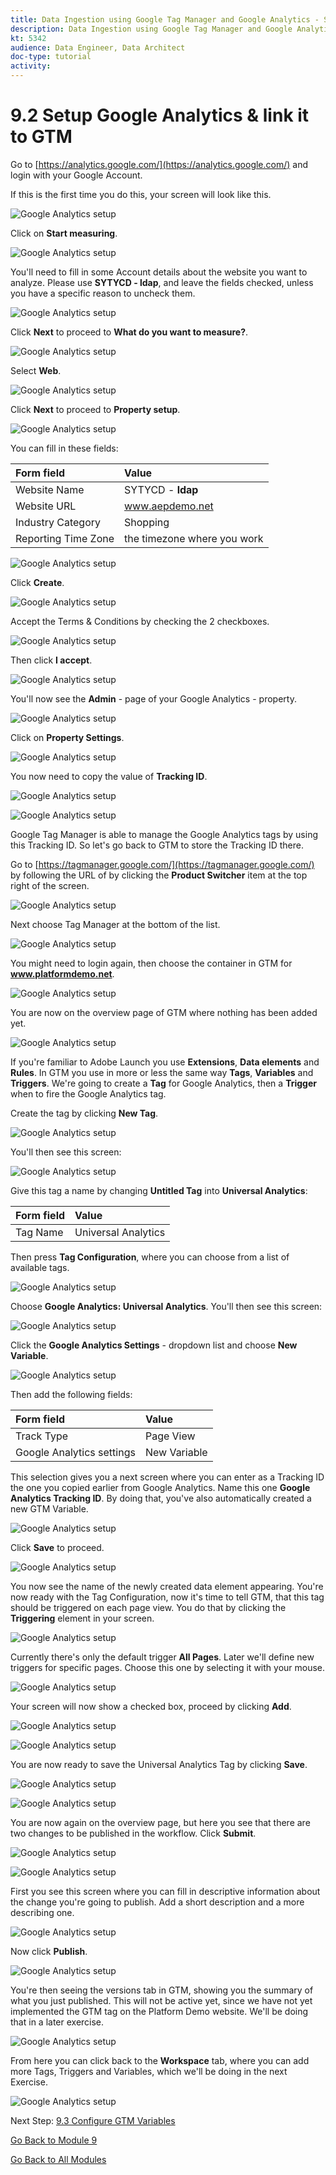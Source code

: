 ```yaml
---
title: Data Ingestion using Google Tag Manager and Google Analytics - Setup Google Analytics & link it to GTM
description: Data Ingestion using Google Tag Manager and Google Analytics - Setup Google Analytics & link it to GTM
kt: 5342
audience: Data Engineer, Data Architect
doc-type: tutorial
activity: 
---
```


# 9.2 Setup Google Analytics & link it to GTM

Go to [https://analytics.google.com/](https://analytics.google.com/) and login with your Google Account.

If this is the first time you do this, your screen will look like this.

![Google Analytics setup](./images/ga1-blank.png)

Click on **Start measuring**.

![Google Analytics setup](./images/ga1-blank-start.png)

You'll need to fill in some Account details about the website you want to analyze. Please use **SYTYCD - ldap**, and leave the fields checked, unless you have a specific reason to uncheck them.

![Google Analytics setup](./images/ga2-accountdetails.png)

Click **Next** to proceed to **What do you want to measure?**.

![Google Analytics setup](./images/ga3-next.png)

Select **Web**.

![Google Analytics setup](./images/ga3-whattomeasure.png)

Click **Next** to proceed to **Property setup**.

![Google Analytics setup](./images/ga3-next.png)

You can fill in these fields:

| Form field                | Value               |
|:-------------------------------------------| :------------------ |
|Website Name|SYTYCD - **ldap**|
|Website URL|www.aepdemo.net|
|Industry Category|Shopping|
|Reporting Time Zone|the timezone where you work|

![Google Analytics setup](./images/ga4-property.png)

Click **Create**.

![Google Analytics setup](./images/ga4-create.png)

Accept the Terms & Conditions by checking the 2 checkboxes.

![Google Analytics setup](./images/ga4-create-accepttc.png)

Then click **I accept**.

![Google Analytics setup](./images/ga4-create-accepttci.png)

You'll now see the **Admin** - page of your Google Analytics - property.

![Google Analytics setup](./images/ga5-homescreen.png)

Click on **Property Settings**.

![Google Analytics setup](./images/ga8-property.png)

You now need to copy the value of **Tracking ID**.

![Google Analytics setup](./images/ga9-trackingidd.png)

![Google Analytics setup](./images/ga9-trackingid.png)

Google Tag Manager is able to manage the Google Analytics tags by using this Tracking ID.
So let's go back to GTM to store the Tracking ID there.

Go to [https://tagmanager.google.com/](https://tagmanager.google.com/) by following the URL of by clicking the **Product Switcher** item at the top right of the screen.

![Google Analytics setup](./images/ga10-switchproducts.png)

Next choose Tag Manager at the bottom of the list.

![Google Analytics setup](./images/ga11-gtm.png)

You might need to login again, then choose the container in GTM for **www.platformdemo.net**.

![Google Analytics setup](./images/ga12-gtmstart.png)

You are now on the overview page of GTM where nothing has been added yet.

![Google Analytics setup](./images/ga12-gtmoverviewsstart.png)

If you're familiar to Adobe Launch you use **Extensions**, **Data elements** and **Rules**. In GTM you use in more or less the same way **Tags**, **Variables** and **Triggers**.
We're going to create a **Tag** for Google Analytics, then a **Trigger** when to fire the Google Analytics tag.

Create the tag by clicking **New Tag**.

![Google Analytics setup](./images/ganewtag.png)

You'll then see this screen:

![Google Analytics setup](./images/ga13-gtmnewtagempty.png)

Give this tag a name by changing **Untitled Tag** into **Universal Analytics**:

| Form field                | Value               |
|:-------------------------------------------| :------------------ |
|Tag Name|Universal Analytics|

Then press **Tag Configuration**, where you can choose from a list of available tags.

![Google Analytics setup](./images/ga14-choosetag1.png)

Choose **Google Analytics: Universal Analytics**. You'll then see this screen:

![Google Analytics setup](./images/ga14-choosetag2.png)

Click the **Google Analytics Settings** - dropdown list and choose **New Variable**.

![Google Analytics setup](./images/ga14-choosetag.png)

Then add the following fields:

| Form field                | Value               |
|:-------------------------------------------| :------------------ |
|Track Type|Page View|
|Google Analytics settings|New Variable|

This selection gives you a next screen where you can enter as a Tracking ID the one you copied earlier from Google Analytics.
Name this one **Google Analytics Tracking ID**. By doing that, you've also automatically created a new GTM Variable.

![Google Analytics setup](./images/ga15-yourtrackingid.png)

Click **Save** to proceed.

![Google Analytics setup](./images/gasave.png)

You now see the name of the newly created data element appearing. You're now ready with the Tag Configuration, now it's time to tell GTM, that this tag should be triggered on each page view. You do that by clicking the **Triggering** element in your screen.

![Google Analytics setup](./images/ga15-garesult.png)

Currently there's only the default trigger **All Pages**. Later we'll define new triggers for specific pages. Choose this one by selecting it with your mouse.

![Google Analytics setup](./images/ga16-addtriggerA.png)

Your screen will now show a checked box, proceed by clicking **Add**.

![Google Analytics setup](./images/gaadd.png)

![Google Analytics setup](./images/ga16-addtriggerB.png)

You are now ready to save the Universal Analytics Tag by clicking **Save**.

![Google Analytics setup](./images/gasave.png)

![Google Analytics setup](./images/ga16-addtriggerC.png)

You are now again on the overview page, but here you see that there are two changes to be published in the workflow.
Click **Submit**.

![Google Analytics setup](./images/gasubmit.png)

![Google Analytics setup](./images/ga12-gtmoverview.png)

First you see this screen where you can fill in descriptive information about the change you're going to publish. Add a short description and a more describing one.

![Google Analytics setup](./images/ga17-publish2.png)

Now click **Publish**.

![Google Analytics setup](./images/gapublish.png)

You're then seeing the versions tab in GTM, showing you the summary of what you just published. This will not be active yet, since we have not yet implemented the GTM tag on the Platform Demo website. We'll be doing that in a later exercise.

![Google Analytics setup](./images/ga-publish3.png)

From here you can click back to the **Workspace** tab, where you can add more Tags, Triggers and Variables, which we'll be doing in the next Exercise.

![Google Analytics setup](./images/gaworkspace.png)

Next Step: [9.3 Configure GTM Variables](./ex3.md)

[Go Back to Module 9](./data-ingestion-using-google-tag-manager-and-google-analytics.md)

[Go Back to All Modules](../../overview.md)

